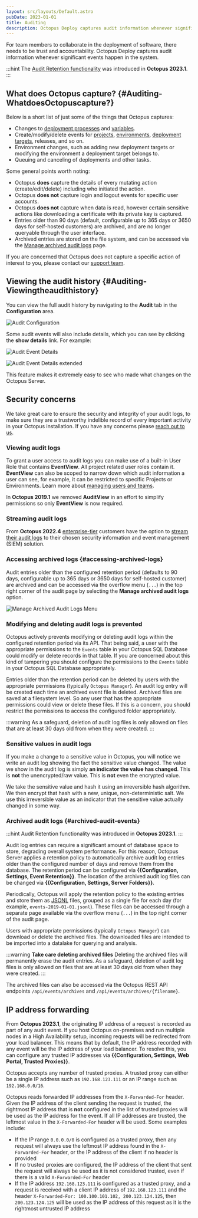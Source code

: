 ```yaml
---
layout: src/layouts/Default.astro
pubDate: 2023-01-01
title: Auditing
description: Octopus Deploy captures audit information whenever significant events happen in the system.
---
```


For team members to collaborate in the deployment of software, there needs to be trust and accountability. Octopus Deploy captures audit information whenever significant events happen in the system.

:::hint
The [Audit Retention functionality](#archived-audit-events) was introduced in **Octopus 2023.1**.
:::

## What does Octopus capture? {#Auditing-WhatdoesOctopuscapture?}

Below is a short list of just some of the things that Octopus captures:

- Changes to [deployment processes](/docs/deployments/index.md) and [variables](/docs/projects/variables/index.md).
- Create/modify/delete events for [projects](/docs/projects/index.md), [environments](/docs/infrastructure/environments/index.md), [deployment targets](/docs/infrastructure/index.md), releases, and so on.
- Environment changes, such as adding new deployment targets or modifying the environment a deployment target belongs to.
- Queuing and canceling of deployments and other tasks.

Some general points worth noting:

- Octopus **does** capture the details of every mutating action (create/edit/delete) including who initiated the action.
- Octopus **does not** capture login and logout events for specific user accounts.
- Octopus **does not** capture when data is read, however certain sensitive actions like downloading a certificate with its private key is captured.
- Entries older than 90 days (default, configurable up to 365 days or 3650 days for self-hosted customers) are archived, and are no longer queryable through the user interface.
- Archived entries are stored on the file system, and can be accessed via the [Manage archived audit logs](#accessing-archived-logs) page.

If you are concerned that Octopus does not capture a specific action of interest to you, please contact our [support team](https://octopus.com/support).

## Viewing the audit history {#Auditing-Viewingtheaudithistory}

You can view the full audit history by navigating to the **Audit** tab in the **Configuration** area.

![Audit Configuration](images/audit-configuration.png "width=500")

Some audit events will also include details, which you can see by clicking the **show details** link. For example:

![Audit Event Details](images/audit-event-details.png "width=500")

![Audit Event Details extended](images/audit-event-details-extended.png "width=500")

This feature makes it extremely easy to see who made what changes on the Octopus Server.

## Security concerns

We take great care to ensure the security and integrity of your audit logs, to make sure they are a trustworthy indelible record of every important activity in your Octopus installation. If you have any concerns please [reach out to us](https://octopus.com/support).

### Viewing audit logs

To grant a user access to audit logs you can make use of a built-in User Role that contains **EventView**. All project related user roles contain it. **EventView** can also be scoped to narrow down which audit information a user can see, for example, it can be restricted to specific Projects or Environments. Learn more about [managing users and teams](/docs/security/users-and-teams/index.md).

In **Octopus 2019.1** we removed **AuditView** in an effort to simplify permissions so only **EventView** is now required.

### Streaming audit logs

From **Octopus 2022.4** [enterprise-tier](https://octopus.com/pricing) customers have the option to [stream their audit logs](/docs/security/users-and-teams/auditing/audit-stream.md) to their chosen security information and event management (SIEM) solution.

### Accessing archived logs {#accessing-archived-logs}

Audit entries older than the configured retention period (defaults to 90 days, configurable up to 365 days or 3650 days for self-hosted customer) are archived and can be accessed via the overflow menu (`...`) in the top right corner of the audit page by selecting the **Manage archived audit logs** option.

![Manage Archived Audit Logs Menu](images/manage-archived-audit-logs-menu.png "width=500")

### Modifying and deleting audit logs is prevented

Octopus actively prevents modifying or deleting audit logs within the configured retention period via its API. That being said, a user with the appropriate permissions to the `Events` table in your Octopus SQL Database could modify or delete records in that table. If you are concerned about this kind of tampering you should configure the permissions to the `Events` table in your Octopus SQL Database appropriately.

Entries older than the retention period can be deleted by users with the appropriate permissions (typically `Octopus Manager`). An audit log entry will be created each time an archived event file is deleted. Archived files are saved at a filesystem level. So any user that has the appropriate permissions could view or delete these files. If this is a concern, you should restrict the permissions to access the configured folder appropriately.

:::warning
As a safeguard, deletion of audit log files is only allowed on files that are at least 30 days old from when they were created.
:::

### Sensitive values in audit logs

If you make a change to a sensitive value in Octopus, you will notice we write an audit log showing the fact the sensitive value changed. The value we show in the audit log is simply **an indicator the value has changed**. This is **not** the unencrypted/raw value. This is **not** even the encrypted value.

We take the sensitive value and hash it using an irreversible hash algorithm. We then encrypt that hash with a new, unique, non-deterministic salt. We use this irreversible value as an indicator that the sensitive value actually changed in some way.

### Archived audit logs {#archived-audit-events}

:::hint
Audit Retention functionality was introduced in **Octopus 2023.1**.
:::

Audit log entries can require a significant amount of database space to store, degrading overall system performance. For this reason, Octopus Server applies a retention policy to automatically archive audit log entries older than the configured number of days and remove them from the database. The retention period can be configured via **{{Configuration, Settings, Event Retention}}**. The location of the archived audit log files can be changed via **{{Configuration, Settings, Server Folders}}**.

Periodically, Octopus will apply the retention policy to the existing entries and store them as [JSONL](https://jsonlines.org/) files, grouped as a single file for each day (for example, `events-2019-01-01.jsonl`). These files can be accessed through a separate page available via the overflow menu (`...`) in the top right corner of the audit page.

Users with appropriate permissions (typically `Octopus Manager`) can download or delete the archived files. The downloaded files are intended to be imported into a datalake for querying and analysis.

:::warning
**Take care deleting archived files**
Deleting the archived files will permanently erase the audit entries. As a safeguard, deletion of audit log files is only allowed on files that are at least 30 days old from when they were created.
:::

The archived files can also be accessed via the Octopus REST API endpoints `/api/events/archives` and `/api/events/archives/{filename}`.

## IP address forwarding

From **Octopus 2023.1**, the originating IP address of a request is recorded as part of any audit event. If you host Octopus on-premises and run multiple nodes in a High Availability setup, incoming requests will be redirected from your load balancer. This means that by default, the IP address recorded with any event will be the IP address of your load balancer. To resolve this, you can configure any trusted IP addresses via **{{Configuration, Settings, Web Portal, Trusted Proxies}}**.

Octopus accepts any number of trusted proxies. A trusted proxy can either be a single IP address such as `192.168.123.111` or an IP range such as `192.168.0.0/16`.

Octopus reads forwarded IP addresses from the `X-Forwarded-For` header. Given the IP address of the client sending the request is trusted, the rightmost IP address that is **not** configured in the list of trusted proxies will be used as the IP address for the event. If all IP addresses are trusted, the leftmost value in the `X-Forwarded-For` header will be used. Some examples include:
- If the IP range `0.0.0.0/0` is configured as a trusted proxy, then any request will always use the leftmost IP address found in the `X-Forwarded-For` header, or the IP address of the client if no header is provided
- If no trusted proxies are configured, the IP address of the client that sent the request will always be used as it is not considered trusted, even if there is a valid `X-Forwarded-For` header
- If the IP address `192.168.123.111` is configured as a trusted proxy, and a request is received with a client IP address of `192.168.123.111` and the header `X-Forwarded-For: 100.100.101.102, 200.123.124.125`, then `200.123.124.125` will be used as the IP address of this request as it is the rightmost untrusted IP address
